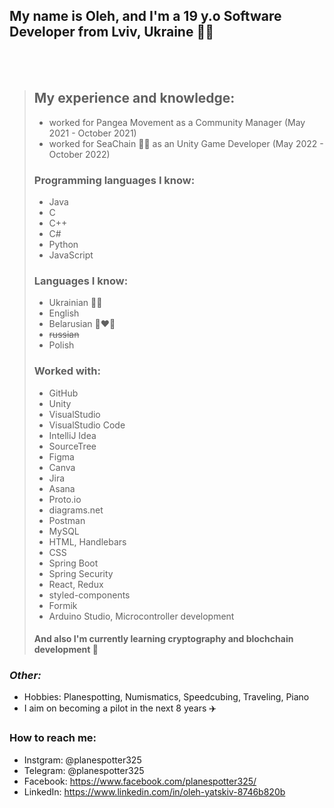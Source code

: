 ## My name is Oleh, and I'm a 19 y.o Software Developer from Lviv, Ukraine 💙💛
<br/>
<br/>

> ## My experience and knowledge: 
> * worked for Pangea Movement as a Community Manager (May 2021 - October 2021)
> * worked for SeaChain 🐳🔗 as an Unity Game Developer (May 2022 - October 2022)
>### Programming languages I know: 
>  * Java
>  * C
>  * C++
>  * C#
>  * Python
>  * JavaScript
>### Languages I know:
>  * Ukrainian 💙💛
>  * English
>  * Belarusian 🤍❤️🤍
>  * ~~russian~~
>  * Polish
>### Worked with: 
>  * GitHub
>  * Unity
>  * VisualStudio
>  * VisualStudio Code
>  * IntelliJ Idea
>  * SourceTree 
>  * Figma
>  * Canva
>  * Jira
>  * Asana
>  * Proto.io
>  * diagrams.net
>  * Postman
>  * MySQL
>  * HTML, Handlebars
>  * CSS
>  * Spring Boot
>  * Spring Security
>  * React, Redux
>  * styled-components
>  * Formik
>  * Arduino Studio, Microcontroller development
>#### And also I'm currently learning cryptography and blochchain development 🔗


### *Other:*
- Hobbies: Planespotting, Numismatics, Speedcubing, Traveling, Piano
- I aim on becoming a pilot in the next 8 years ✈️


### **How to reach me:**
- Instgram: @planespotter325
- Telegram: @planespotter325
- Facebook: https://www.facebook.com/planespotter325/
- LinkedIn: https://www.linkedin.com/in/oleh-yatskiv-8746b820b
